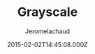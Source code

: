 ---
title: Grayscale
github: 'https://github.com/jeromelachaud/grayscale-theme'
demo: 'http://jeromelachaud.com/grayscale-theme/'
author: Jeromelachaud
ssg:
  - Jekyll
cms:
  - No Cms
date: 2015-02-02T14:45:08.000Z
github_branch: master
description: Jekyll theme based on Grayscale Start Bootstrap theme
stale: true
---